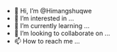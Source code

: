- 👋 Hi, I’m @Himangshuqwe
- 👀 I’m interested in ...
- 🌱 I’m currently learning ...
- 💞️ I’m looking to collaborate on ...
- 📫 How to reach me ...

<!---
Himangshuqwe/Himangshuqwe is a ✨ special ✨ repository because its `README.md` (this file) appears on your GitHub profile.
You can click the Preview link to take a look at your changes.
--->
